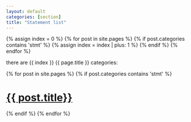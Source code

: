 ```yaml
---
layout: default
categories: [section]
title: "Statement list"
---
```


<!-- count numbers of items -->
{% assign index = 0 %}
{% for post in site.pages %}
    {% if post.categories contains 'stmt' %}
		{% assign index = index | plus: 1 %}
    {% endif %}
{% endfor %}


there are {{ index }} {{ page.title }} categories:

{% for post in site.pages %}
    {% if post.categories contains 'stmt' %}
      <h1 class="entry-title"><a href="{{ site.url }}{{ post.url }}" rel="bookmark" title="{{ 
post.title }}" itemprop="url">{{ post.title}}</a></h1>
    {% endif %}
{% endfor %}
